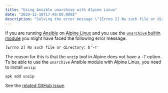 ```yaml
---
title: "Using Ansible unarchive with Alpine Linux"
date: "2020-12-10T17:46:00.000Z"
description: "Solving the error message \"[Errno 2] No such file or directory: b'-T'\""
---
```


If you are running [Ansible](https://www.ansible.com/) on [Alpine Linux](https://alpinelinux.org/) and you use the [`unarchive` builtin module](https://docs.ansible.com/ansible/latest/collections/ansible/builtin/unarchive_module.html) you might have faced the following error message:

```
[Errno 2] No such file or directory: b'-T'
```

The reason for this is that the `unzip` tool in Alpine does not have a `-T` option. To be able to use the `unarchive` Ansible module with Alpine Linux, you need to install `unzip`:

```console
apk add unzip
```

See the [related GitHub issue](https://github.com/ansible/ansible/issues/39029).
